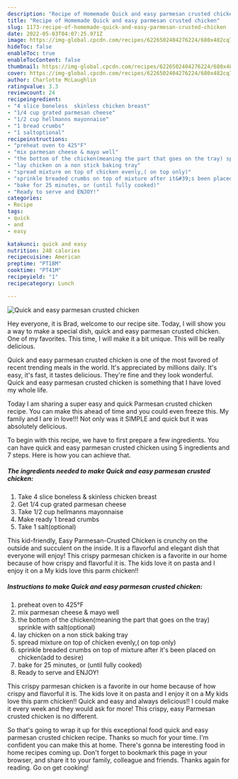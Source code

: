 ```yaml
---
description: "Recipe of Homemade Quick and easy parmesan crusted chicken"
title: "Recipe of Homemade Quick and easy parmesan crusted chicken"
slug: 1173-recipe-of-homemade-quick-and-easy-parmesan-crusted-chicken
date: 2022-05-03T04:07:25.971Z
image: https://img-global.cpcdn.com/recipes/6226502404276224/680x482cq70/quick-and-easy-parmesan-crusted-chicken-recipe-main-photo.jpg
hideToc: false
enableToc: true
enableTocContent: false
thumbnail: https://img-global.cpcdn.com/recipes/6226502404276224/680x482cq70/quick-and-easy-parmesan-crusted-chicken-recipe-main-photo.jpg
cover: https://img-global.cpcdn.com/recipes/6226502404276224/680x482cq70/quick-and-easy-parmesan-crusted-chicken-recipe-main-photo.jpg
author: Charlotte McLaughlin
ratingvalue: 3.3
reviewcount: 24
recipeingredient:
- "4 slice boneless  skinless chicken breast"
- "1/4 cup grated parmesan cheese"
- "1/2 cup hellmanns mayonnaise"
- "1 bread crumbs"
- "1 saltoptional"
recipeinstructions:
- "preheat oven to 425°F"
- "mix parmesan cheese & mayo well"
- "the bottom of the chicken(meaning the part that goes on the tray) sprinkle with salt(optional)"
- "lay chicken on a non stick baking tray"
- "spread mixture on top of chicken evenly,( on top only)"
- "sprinkle breaded crumbs on top of mixture after it&#39;s been placed on chicken(add to desire)"
- "bake for 25 minutes, or (until fully cooked)"
- "Ready to serve and ENJOY!"
categories:
- Recipe
tags:
- quick
- and
- easy

katakunci: quick and easy 
nutrition: 248 calories
recipecuisine: American
preptime: "PT18M"
cooktime: "PT41M"
recipeyield: "1"
recipecategory: Lunch

---
```



![Quick and easy parmesan crusted chicken](https://img-global.cpcdn.com/recipes/6226502404276224/680x482cq70/quick-and-easy-parmesan-crusted-chicken-recipe-main-photo.jpg)

Hey everyone, it is Brad, welcome to our recipe site. Today, I will show you a way to make a special dish, quick and easy parmesan crusted chicken. One of my favorites. This time, I will make it a bit unique. This will be really delicious.

Quick and easy parmesan crusted chicken is one of the most favored of recent trending meals in the world. It's appreciated by millions daily. It's easy, it's fast, it tastes delicious. They're fine and they look wonderful. Quick and easy parmesan crusted chicken is something that I have loved my whole life.

Today I am sharing a super easy and quick Parmesan crusted chicken recipe. You can make this ahead of time and you could even freeze this. My family and I are in love!!! Not only was it SIMPLE and quick but it was absolutely delicious.


To begin with this recipe, we have to first prepare a few ingredients. You can have quick and easy parmesan crusted chicken using 5 ingredients and 7 steps. Here is how you can achieve that.

<!--inarticleads1-->

##### The ingredients needed to make Quick and easy parmesan crusted chicken:

1. Take 4 slice boneless & skinless chicken breast
1. Get 1/4 cup grated parmesan cheese
1. Take 1/2 cup hellmanns mayonnaise
1. Make ready 1 bread crumbs
1. Take 1 salt(optional)


This kid-friendly, Easy Parmesan-Crusted Chicken is crunchy on the outside and succulent on the inside. It is a flavorful and elegant dish that everyone will enjoy! This crispy parmesan chicken is a favorite in our home because of how crispy and flavorful it is. The kids love it on pasta and I enjoy it on a My kids love this parm chicken!! 

<!--inarticleads2-->

##### Instructions to make Quick and easy parmesan crusted chicken:

1. preheat oven to 425°F
1. mix parmesan cheese & mayo well
1. the bottom of the chicken(meaning the part that goes on the tray) sprinkle with salt(optional)
1. lay chicken on a non stick baking tray
1. spread mixture on top of chicken evenly,( on top only)
1. sprinkle breaded crumbs on top of mixture after it&#39;s been placed on chicken(add to desire)
1. bake for 25 minutes, or (until fully cooked)
1. Ready to serve and ENJOY!

This crispy parmesan chicken is a favorite in our home because of how crispy and flavorful it is. The kids love it on pasta and I enjoy it on a My kids love this parm chicken!! Quick and easy and always delicious!! I could make it every week and they would ask for more! This crispy, easy Parmesan crusted chicken is no different. 

So that's going to wrap it up for this exceptional food quick and easy parmesan crusted chicken recipe. Thanks so much for your time. I'm confident you can make this at home. There's gonna be interesting food in home recipes coming up. Don't forget to bookmark this page in your browser, and share it to your family, colleague and friends. Thanks again for reading. Go on get cooking!
